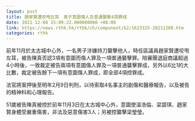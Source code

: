 ```yaml
---
layout: post
title: 趙家賢遭咬甩左耳　男子意圖傷人及普通襲擊4項罪成
date: 2021-12-08 15:09:22.000000000 +08:00
link: https://news.rthk.hk/rthk/ch/component/k2/1623325-20211208.htm
categories: rthk
---
```


前年11月於太古城中心外，一名男子涉嫌持刀襲擊他人，時任區議員趙家賢遭咬甩左耳，被告陳真否認3項有意圖而傷人罪及一項普通襲擊罪。陪審團退庭商議超過4小時後，一致裁定被告兩項有意圖傷人罪及一項普通襲擊罪成，另外以6比1的大比數，裁定被告餘下一項有意圖傷人罪成，即全部4項控罪成。

法官將案押後至明年2月9日判刑，以待索取4名事主的創傷和醫療報告，以及被告的精神科和心理報告。

51歲被告陳真被控於前年11月3日在太古城中心外，意圖使溫浩倫、梁碧琪、趙家賢身體受嚴重傷害，非法及惡意傷害3人；另被控襲擊梁瑩瑩。
